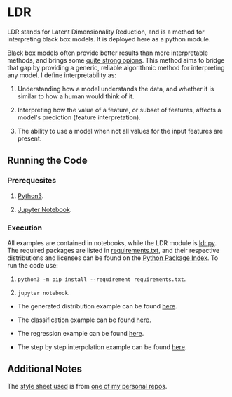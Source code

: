 # LDR

LDR stands for Latent Dimensionality Reduction, and is a method for interpreting black box models. It is deployed here as a python module.

Black box models often provide better results than more interpretable methods, and brings some [quite strong opions](https://arxiv.org/abs/1811.10154). This method aims to bridge that gap by providing a generic, reliable algorithmic method for interpreting any model. I define interpretability as:

1. Understanding how a model understands the data, and whether it is similar to how a human would think of it.

2. Interpreting how the value of a feature, or subset of features, affects a model's prediction (feature interpretation).

3. The ability to use a model when not all values for the input features are present.

## Running the Code

### Prerequesites

1. [Python3](https://www.python.org/download/releases/3.0/).

2. [Jupyter Notebook](https://jupyter.org/).

### Execution

All examples are contained in notebooks, while the LDR module is [ldr.py](ldr.py). The required packages are listed in [requirements.txt](requirements.txt), and their respective distributions and licenses can be found on the [Python Package Index](https://pypi.org/). To run the code use:

1. `python3 -m pip install --requirement requirements.txt`.

2. `jupyter notebook`.

* The generated distribution example can be found [here](distribution_example.ipynb).

* The classification example can be found [here](classification_example.ipynb).

* The regression example can be found [here](regression_example.ipynb).

* The step by step interpolation example can be found [here](interpolation_example.ipynb).

## Additional Notes

The [style sheet used](style.mplstyle) is from [one of my personal repos](https://github.com/Ekrekr/ekrekr.style).
